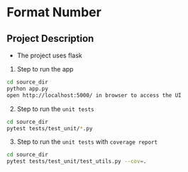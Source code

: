 # Format Number

## Project Description

* The project uses flask


1.  Step to run the app
```sh
cd source_dir
python app.py
open http://localhost:5000/ in browser to access the UI
```
2. Step to run the `unit tests`
```sh
cd source_dir
pytest tests/test_unit/*.py
```
3. Step to run the `unit tests` with `coverage report`
```sh
cd source_dir
pytest tests/test_unit/test_utils.py --cov=.
```

